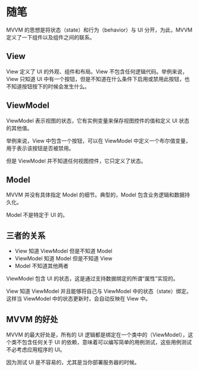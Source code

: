 # 随笔

MVVM 的思想是将状态（state）和行为（behavior）与 UI 分开，为此，MVVM 定义了一下组件以及组件之间的联系。

## View

View 定义了 UI 的外观、组件和布局。View 不包含任何逻辑代码。举例来说，View 只知道 UI 中有一个按钮，但是不知道在什么条件下启用或禁用此按钮，也不知道按钮按下的时候会发生什么。

## ViewModel

ViewModel 表示视图的状态，它有实例变量来保存视图控件的值和定义 UI 状态的其他值。

举例来说，View 中包含一个按钮，可以在 ViewModel 中定义一个布尔值变量，用于表示该按钮是否被禁用。

但是 ViewModel 并不知道任何视图控件，它只定义了状态。

## Model

MVVM 并没有具体指定 Model 的细节。典型的，Model 包含业务逻辑和数据持久化。

Model 不是特定于 UI 的。

## 三者的关系

* View 知道 ViewModel 但是不知道 Model
* ViewModel 知道 Model 但是不知道 View
* Model 不知道其他两者

ViewModel 包含 UI 的状态，这是通过支持数据绑定的所谓“属性”实现的。

View 知道 ViewModel 并且能够将自己与 ViewModel 中的状态（state）绑定。这样当 ViewModel 中的状态更新时，会自动反映在 View 中。

## MVVM 的好处

MVVM 的最大好处是，所有的 UI 逻辑都是绑定在一个类中的（ViewModel），这个类不包含任何关于 UI 的依赖，意味着可以编写简单的用例测试，这些用例测试不必考虑应用程序的 UI。

因为测试 UI 是不容易的，尤其是当你部署服务器的时候。
